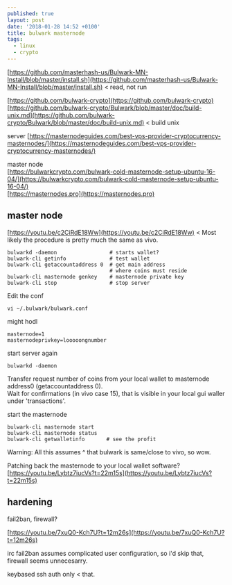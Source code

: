 ```yaml
---
published: true
layout: post
date: '2018-01-28 14:52 +0100'
title: bulwark masternode
tags:
  - linux
  - crypto
---
```

[https://github.com/masterhash-us/Bulwark-MN-Install/blob/master/install.sh](https://github.com/masterhash-us/Bulwark-MN-Install/blob/master/install.sh) < read, not run

[https://github.com/bulwark-crypto](https://github.com/bulwark-crypto)  
[https://github.com/bulwark-crypto/Bulwark/blob/master/doc/build-unix.md](https://github.com/bulwark-crypto/Bulwark/blob/master/doc/build-unix.md) < build unix

server [https://masternodeguides.com/best-vps-provider-cryptocurrency-masternodes/](https://masternodeguides.com/best-vps-provider-cryptocurrency-masternodes/)

master node  
[https://bulwarkcrypto.com/bulwark-cold-masternode-setup-ubuntu-16-04/](https://bulwarkcrypto.com/bulwark-cold-masternode-setup-ubuntu-16-04/)  
[https://masternodes.pro](https://masternodes.pro)

## master node

[https://youtu.be/c2CiRdE18Ww](https://youtu.be/c2CiRdE18Ww) < Most likely the procedure is pretty much the same as vivo.

	bulwarkd -daemon                 # starts wallet?
	bulwark-cli getinfo              # test wallet
    bulwark-cli getaccountaddress 0  # get main address 
                                     # where coins must reside
    bulwark-cli masternode genkey    # masternode private key
    bulwark-cli stop                 # stop server
    
Edit the conf
    
    vi ~/.bulwark/bulwark.conf

might hodl

	masternode=1
    masternodeprivkey=looooongnumber
    
start server again

	bulwarkd -daemon
    
Transfer request number of coins from your local wallet to masternode address0 (getaccountaddress 0).  
Wait for confirmations (in vivo case 15), that is visible in your local gui waller under 'transactions'.

start the masternode

	bulwark-cli masternode start
    bulwark-cli masternode status
    bulwark-cli getwalletinfo		# see the profit

Warning: All this assumes ^ that bulwark is same/close to vivo, so wow.

Patching back the masternode to your local wallet software?  
[https://youtu.be/Lybtz7iucVs?t=22m15s](https://youtu.be/Lybtz7iucVs?t=22m15s)

## hardening

fail2ban, firewall?

[https://youtu.be/7xuQ0-Kch7U?t=12m26s](https://youtu.be/7xuQ0-Kch7U?t=12m26s)

irc fail2ban assumes complicated user configuration, so i'd skip that, firewall seems unnecesarry. 

keybased ssh auth only < that.